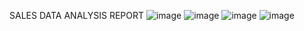 SALES DATA ANALYSIS
REPORT
![image](https://github.com/user-attachments/assets/d689481b-0196-4af2-9784-41c7c3c1276b)
![image](https://github.com/user-attachments/assets/bb742b18-f225-49c4-b6fe-e19e5b3b3c97)
![image](https://github.com/user-attachments/assets/14278232-0720-4e20-b7de-006e78aaf7e1)
![image](https://github.com/user-attachments/assets/adf5b470-2eec-4fec-a5f4-35b81e4ce30a)



